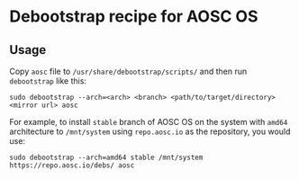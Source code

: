 # Debootstrap recipe for AOSC OS

## Usage

Copy `aosc` file to `/usr/share/debootstrap/scripts/` and then run `debootstrap` like this:

```
sudo debootstrap --arch=<arch> <branch> <path/to/target/directory> <mirror url> aosc
```

For example, to install `stable` branch of AOSC OS on the system with `amd64` architecture to `/mnt/system` using `repo.aosc.io` as the repository, you would use:

```
sudo debootstrap --arch=amd64 stable /mnt/system https://repo.aosc.io/debs/ aosc
```
